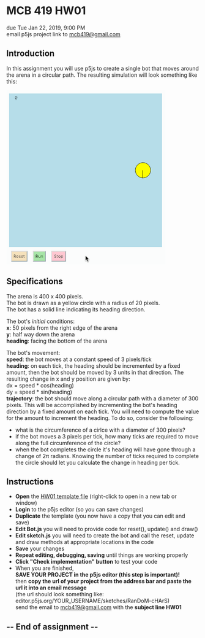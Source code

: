 # MCB 419 HW01
due Tue Jan 22, 2019, 9:00 PM  
email p5js project link to mcb419@gmail.com

## Introduction
In this assignment you will use p5js to create a single bot that moves around the arena in a circular path. The resulting simulation will look something like this: 

![hw01.gif](/images/hw01.gif)

## Specifications
The arena is 400 x 400 pixels.  
The bot is drawn as a yellow circle with a radius of 20 pixels.  
The bot has a solid line indicating its heading direction.

The bot's _initial_ conditions:  
**x**: 50 pixels from the right edge of the arena  
**y**: half way down the arena  
**heading**: facing the bottom of the arena 

The bot's movement:  
**speed**: the bot moves at a constant speed of 3 pixels/tick  
**heading**: on each tick, the heading should be incremented by a fixed amount,
then the bot should be moved by 3 units in that direction. The resulting change in x and y position are given by:  
dx = speed * cos(heading)  
dy = speed * sin(heading)   
**trajectory**: the bot should move along a circular path with a diameter of 300 pixels. This will be accomplished by incrementing the bot's heading direction by a fixed amount on each tick. You will need to compute the value for the amount to increment the heading. To do so, consider the following:
- what is the circumference of a cirlce with a diameter of 300 pixels?
- if the bot moves a 3 pixels per tick, how many ticks are required to move along the full circumference of the circle?
- when the bot completes the circle it's heading will have gone through a change of 2&pi; radians. Knowing the number of ticks required to complete the circle should let you calculate the change in heading per tick.

## Instructions
- **Open** the [HW01 template file](https://editor.p5js.org/mcb419/sketches/H1H-yWkGE) (right-click to open in a new tab or window)
 - **Login** to the p5js editor (so you can save changes)
- **Duplicate** the template (you now have a copy that you can edit and save)
- **Edit Bot.js** you will need to provide code for reset(), update() and draw()
- **Edit sketch.js** you will need to create the bot and call the reset, update and draw methods at appropriate locations in the code
- **Save** your changes
- **Repeat editing, debugging, saving** until things are working properly
- **Click "Check implementation" button** to test your code
- When you are finished,  
**SAVE YOUR PROJECT in the p5js editor (this step is important)!**  
then **copy the url of your project from the address bar and paste the url it into an email message**  
(the url should look something like:   editor.p5js.org/YOUR_USERNAME/sketches/RanDoM-cHArS)  
send the email to mcb419@gmail.com with the **subject line HW01**

## -- End of assignment --